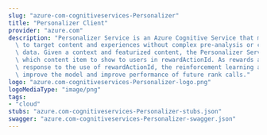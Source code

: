 ```yaml
---
slug: "azure-com-cognitiveservices-Personalizer"
title: "Personalizer Client"
provider: "azure.com"
description: "Personalizer Service is an Azure Cognitive Service that makes it easy\
  \ to target content and experiences without complex pre-analysis or cleanup of past\
  \ data. Given a context and featurized content, the Personalizer Service returns\
  \ which content item to show to users in rewardActionId. As rewards are sent in\
  \ response to the use of rewardActionId, the reinforcement learning algorithm will\
  \ improve the model and improve performance of future rank calls."
logo: "azure.com-cognitiveservices-Personalizer-logo.png"
logoMediaType: "image/png"
tags:
- "cloud"
stubs: "azure.com-cognitiveservices-Personalizer-stubs.json"
swagger: "azure.com-cognitiveservices-Personalizer-swagger.json"
---
```

